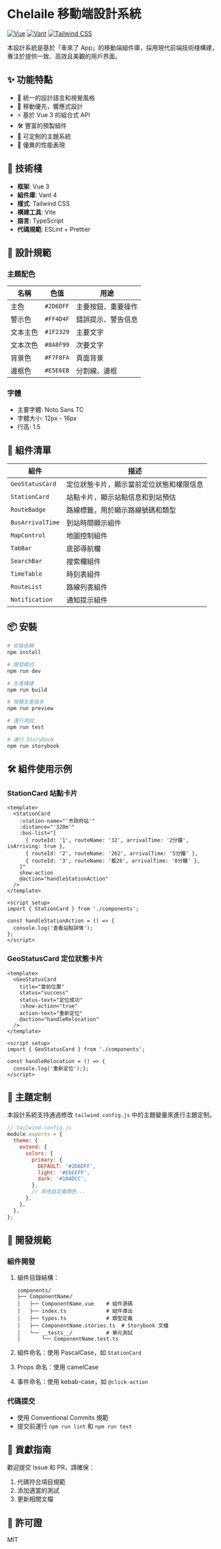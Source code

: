 # Chelaile 移動端設計系統

[![Vue](https://img.shields.io/badge/Vue-3.x-4FC08D?logo=vue.js)](https://vuejs.org/)
[![Vant](https://img.shields.io/badge/Vant-4.x-1989FA?logo=vant)](https://vant-contrib.gitee.io/vant/)
[![Tailwind CSS](https://img.shields.io/badge/Tailwind_CSS-3.x-06B6D4?logo=tailwind-css)](https://tailwindcss.com/)

本設計系統是基於「車來了 App」的移動端組件庫，採用現代前端技術棧構建，專注於提供一致、高效且美觀的用戶界面。

## ✨ 功能特點

- 🎨 統一的設計語言和視覺風格
- 📱 移動優先，響應式設計
- ⚡ 基於 Vue 3 的組合式 API
- 🛠️ 豐富的預製組件
- 🎨 可定制的主題系統
- 🚀 優異的性能表現

## 🚀 技術棧

- **框架**: Vue 3
- **組件庫**: Vant 4
- **樣式**: Tailwind CSS
- **構建工具**: Vite
- **語言**: TypeScript
- **代碼規範**: ESLint + Prettier

## 🎨 設計規範

### 主題配色

| 名稱 | 色值 | 用途 |
|------|------|------|
| 主色 | `#2D6DFF` | 主要按鈕、重要操作 |
| 警示色 | `#FF4D4F` | 錯誤提示、警告信息 |
| 文本主色 | `#1F2329` | 主要文字 |
| 文本次色 | `#8A8F99` | 次要文字 |
| 背景色 | `#F7F8FA` | 頁面背景 |
| 邊框色 | `#E5E6EB` | 分割線、邊框 |

### 字體

- 主要字體: Noto Sans TC
- 字體大小: 12px - 16px
- 行高: 1.5

## 🧱 組件清單

| 組件 | 描述 |
|------|------|
| `GeoStatusCard` | 定位狀態卡片，顯示當前定位狀態和權限信息 |
| `StationCard` | 站點卡片，顯示站點信息和到站預估 |
| `RouteBadge` | 路線標籤，用於顯示路線號碼和類型 |
| `BusArrivalTime` | 到站時間顯示組件 |
| `MapControl` | 地圖控制組件 |
| `TabBar` | 底部導航欄 |
| `SearchBar` | 搜索欄組件 |
| `TimeTable` | 時刻表組件 |
| `RouteList` | 路線列表組件 |
| `Notification` | 通知提示組件 |

## 📦 安裝

```bash
# 安裝依賴
npm install

# 開發模式
npm run dev

# 生產構建
npm run build

# 預覽生產版本
npm run preview

# 運行測試
npm run test

# 運行 Storybook
npm run storybook
```

## 🛠️ 組件使用示例

### StationCard 站點卡片

```vue
<template>
  <StationCard
    :station-name="'市政府站'"
    :distance="'320m'"
    :bus-list="[
      { routeId: '1', routeName: '32', arrivalTime: '2分鐘', isArriving: true },
      { routeId: '2', routeName: '262', arrivalTime: '5分鐘' },
      { routeId: '3', routeName: '藍26', arrivalTime: '8分鐘' },
    ]"
    show-action
    @action="handleStationAction"
  />
</template>

<script setup>
import { StationCard } from './components';

const handleStationAction = () => {
  console.log('查看站點詳情');
};
</script>
```

### GeoStatusCard 定位狀態卡片

```vue
<template>
  <GeoStatusCard
    title="當前位置"
    status="success"
    status-text="定位成功"
    :show-action="true"
    action-text="重新定位"
    @action="handleRelocation"
  />
</template>

<script setup>
import { GeoStatusCard } from './components';

const handleRelocation = () => {
  console.log('重新定位');};
</script>
```

## 🎨 主題定制

本設計系統支持通過修改 `tailwind.config.js` 中的主題變量來進行主題定制。

```javascript
// tailwind.config.js
module.exports = {
  theme: {
    extend: {
      colors: {
        primary: {
          DEFAULT: '#2D6DFF',
          light: '#E6EEFF',
          dark: '#1A4DCC',
        },
        // 其他自定義顏色...
      },
    },
  },
};
```

## 📝 開發規範

### 組件開發

1. 組件目錄結構：
   ```
   components/
   ├── ComponentName/
   │   ├── ComponentName.vue    # 組件源碼
   │   ├── index.ts             # 組件導出
   │   ├── types.ts             # 類型定義
   │   ├── ComponentName.stories.ts  # Storybook 文檔
   │   └── __tests__/           # 單元測試
   │       └── ComponentName.test.ts
   ```

2. 組件命名：使用 PascalCase，如 `StationCard`
3. Props 命名：使用 camelCase
4. 事件命名：使用 kebab-case，如 `@click-action`

### 代碼提交

- 使用 Conventional Commits 規範
- 提交前運行 `npm run lint` 和 `npm run test`

## 🤝 貢獻指南

歡迎提交 Issue 和 PR，請確保：

1. 代碼符合項目規範
2. 添加適當的測試
3. 更新相關文檔

## 📄 許可證

MIT
